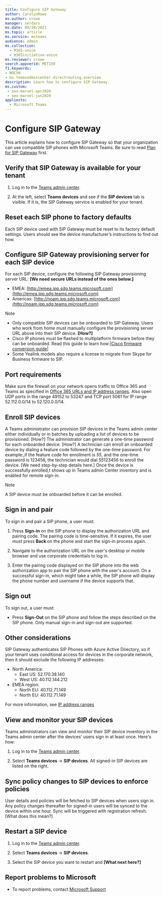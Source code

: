 ```yaml
---
title: Configure SIP Gateway
author: CarolynRowe
ms.author: crowe
manager: serdars
ms.date: 09/30/2021
ms.topic: article
ms.service: msteams
audience: admin
ms.collection: 
  - M365-voice
  - m365initiative-voice
ms.reviewer: crowe
search.appverid: MET150
f1.keywords:
- NOCSH
- ms.teamsadmincenter.directrouting.overview
description: Learn how to configure SIP Gateway.
ms.custom: 
 - seo-marvel-apr2020
 - seo-marvel-jun2020
appliesto: 
  - Microsoft Teams
---
```


# Configure SIP Gateway

This article explains how to configure SIP Gateway so that your organization can use compatible SIP phones with Microsoft Teams. Be sure to read [Plan for SIP Gateway](sip-gateway-plan.md) first.

## Verify that SIP Gateway is available for your tenant

1. Log in to the [Teams admin center](https://admin-teams.microsoft.net/).

2. At the left, select **Teams devices** and see if the **SIP devices** tab is visible. If it is, the SIP Gateway service is enabled for your tenant.

## Reset each SIP phone to factory defaults

Each SIP device used with SIP Gateway must be reset to its factory default settings. Users should see the device manufacturer’s instructions to find out how.

## Configure SIP Gateway provisioning server for each SIP device

For each SIP device, configure the following SIP Gateway provisioning server URL: **[We need secure URLs instead of the ones below.]**
- EMEA: [http://emea.ipp.sdg.teams.microsoft.com](http://emea.ipp.sdg.teams.microsoft.com)
- Americas: [http://noam.ipp.sdg.teams.microsoft.com](http://noam.ipp.sdg.teams.microsoft.com)

> [!NOTE]
> - Only compatible SIP devices can be onboarded to SIP Gateway. Users who work from home must manually configure the provisioning server URL above into their SIP device. **[How?]**
> - Cisco IP phones must be flashed to multiplatform firmware before they can be onboarded. Read this guide to learn how:|[Cisco firmware conversion guide](https://www.cisco.com/c/en/us/products/collateral/collaboration-endpoints/unified-ip-phone-7800-series/guide-c07-742786.html)| 
> - Some Yealink models also require a license to migrate from Skype for Business firmware to SIP.

## Port requirements

Make sure the firewall on your network opens traffic to Office 365 and Teams as specified in [Office 365 URLs and IP address ranges](https://docs.microsoft.com/en-us/microsoft-365/enterprise/urls-and-ip-address-ranges). Also open UDP ports in the range 49152 to 53247 and TCP port 5061 for IP range 52.112.0.0/14 to 52.120.0.0/14.

## Enroll SIP devices

A Teams administrator can provision SIP devices in the Teams admin center either individually or in batches by uploading a list of devices to be provisioned. [How?] The administrator can generate a one-time password for each onboarded device. [How?] A technician can enroll an onboarded device by dialing a feature code followed by the one-time password. For example:,if the feature code for enrollment is *55*, and the one-time password is 123456, the technician would dial *55*123456 to enroll the device. [We need step-by-step details here.] Once the device is successfully enrolled,t shows up in Teams admin Center inventory and is enabled for remote sign-in.

> [!NOTE]
> A SIP device must be onboarded before it can be enrolled.

## Sign in and pair

To sign in and pair a SIP phone, a user must:

1. Press **Sign-in** on the SIP phone to display the authorization URL and pairing code. The pairing code is time-sensitive. If it expires, the user must press **Back** on the phone and start the sign-in process again.

2. Navigate to the authorization URL on the user's desktop or mobile browser and use corporate credentials to log in.

3. Enter the pairing code displayed on the SIP phone into the web authorization app to pair the SIP phone with the user's account. On a successful sign-in, which might take a while, the SIP phone will display the phone number and username if the device supports that. 

## Sign out

To sign out, a user must:

- Press **Sign-Out** on the SIP phone and follow the steps described on the SIP phone. Only manual sign-in and sign-out are supported.

## Other considerations

SIP Gateway authenticates SIP Phones with Azure Active Directory, so if your tenant uses conditional access for devices in the corporate network, then it should exclude the following IP addresses: 
- North America:
    - East US: 52.170.38.140
    - West US: 40.112.144.212
-   EMEA region:
    - North EU: 40.112.71.149
    - North EU: 40.112.71.149

For more information, see [IP address ranges](https://docs.microsoft.com/en-in/azure/active-directory/conditional-access/location-condition#ip-address-ranges)

## View and monitor your SIP devices

Teams administrators can view and monitor their SIP device inventory in the Teams admin center after the devices' users sign in at least once. Here's how:

1. Log in to the [Teams admin center](https://admin-teams.microsoft.net/).

2. Select **Teams devices** -> **SIP devices**. All signed-in SIP devices are listed on the right.

## Sync policy changes to SIP devices to enforce policies

User details and policies will be fetched to SIP devices when users sign in. Any policy changes thereafter for signed-in users will be synced to the device within one hour. Sync will be triggered with registration refresh. [What does this mean?]

## Restart a SIP device

1. Log in to the [Teams admin center](https://admin-teams.microsoft.net/).

2. Select **Teams devices** -> **SIP devices**. 

3. Select the SIP device you want to restart and **[What next here?]**

## Report problems to Microsoft

- To report problems, contact [Microsoft Support](https://support.microsoft.com)